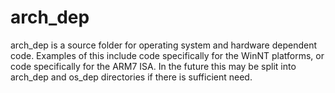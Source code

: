 # arch_dep

arch_dep is a source folder for operating system and hardware dependent code. Examples of this 
include code specifically for the WinNT platforms, or code specifically for the ARM7 ISA. In the future this may be split into arch_dep and os_dep directories if there is sufficient need.
